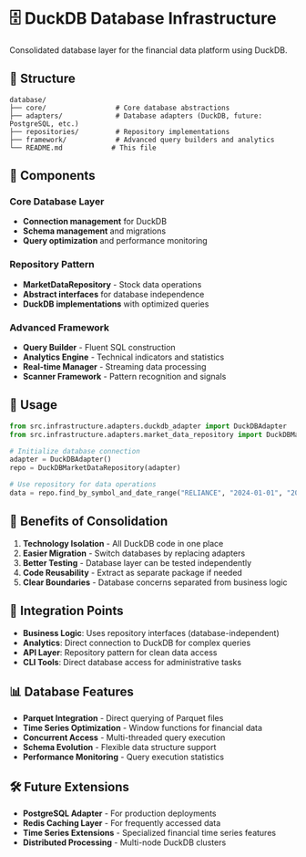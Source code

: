 # 🗄️ DuckDB Database Infrastructure

Consolidated database layer for the financial data platform using DuckDB.

## 📁 Structure

```
database/
├── core/                 # Core database abstractions
├── adapters/             # Database adapters (DuckDB, future: PostgreSQL, etc.)
├── repositories/         # Repository implementations
├── framework/            # Advanced query builders and analytics
└── README.md            # This file
```

## 🔧 Components

### Core Database Layer
- **Connection management** for DuckDB
- **Schema management** and migrations
- **Query optimization** and performance monitoring

### Repository Pattern
- **MarketDataRepository** - Stock data operations
- **Abstract interfaces** for database independence
- **DuckDB implementations** with optimized queries

### Advanced Framework
- **Query Builder** - Fluent SQL construction
- **Analytics Engine** - Technical indicators and statistics
- **Real-time Manager** - Streaming data processing
- **Scanner Framework** - Pattern recognition and signals

## 🚀 Usage

```python
from src.infrastructure.adapters.duckdb_adapter import DuckDBAdapter
from src.infrastructure.adapters.market_data_repository import DuckDBMarketDataRepository

# Initialize database connection
adapter = DuckDBAdapter()
repo = DuckDBMarketDataRepository(adapter)

# Use repository for data operations
data = repo.find_by_symbol_and_date_range("RELIANCE", "2024-01-01", "2024-12-31")
```

## 🎯 Benefits of Consolidation

1. **Technology Isolation** - All DuckDB code in one place
2. **Easier Migration** - Switch databases by replacing adapters
3. **Better Testing** - Database layer can be tested independently
4. **Code Reusability** - Extract as separate package if needed
5. **Clear Boundaries** - Database concerns separated from business logic

## 🔄 Integration Points

- **Business Logic**: Uses repository interfaces (database-independent)
- **Analytics**: Direct connection to DuckDB for complex queries
- **API Layer**: Repository pattern for clean data access
- **CLI Tools**: Direct database access for administrative tasks

## 📊 Database Features

- **Parquet Integration** - Direct querying of Parquet files
- **Time Series Optimization** - Window functions for financial data
- **Concurrent Access** - Multi-threaded query execution
- **Schema Evolution** - Flexible data structure support
- **Performance Monitoring** - Query execution statistics

## 🛠️ Future Extensions

- **PostgreSQL Adapter** - For production deployments
- **Redis Caching Layer** - For frequently accessed data
- **Time Series Extensions** - Specialized financial time series features
- **Distributed Processing** - Multi-node DuckDB clusters
